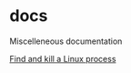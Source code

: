 # docs

Miscelleneous documentation


[Find and kill a Linux process](linux/kill-find-process.mdkill-find-process.md)

